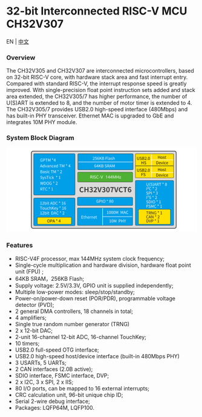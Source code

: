 # 32-bit Interconnected RISC-V MCU CH32V307
EN | [中文](README_zh.md)



### Overview
The CH32V305 and CH32V307 are interconnected microcontrollers, based on 32-bit RISC-V core, with hardware stack area and fast interrupt entry. Compared with standard RISC-V, the interrupt response speed is greatly improved. With single-precision float point instruction sets added and stack area extended, the CH32V305/7 has higher performance, the number of U(S)ART is extended to 8, and the number of motor timer is extended to 4. The CH32V305/7 provides USB2.0 high-speed interface (480Mbps) and has built-in PHY transceiver. Ethernet MAC is upgraded to GbE and integrates 10M PHY module.

### System Block Diagram
<img src="image/frame.jpg" alt="frame" style="zoom:50%;" />
 
### Features
- RISC-V4F processor, max 144MHz system clock frequency;
- Single-cycle multiplication and hardware division, hardware float point unit (FPU) ;
- 64KB SRAM，256KB Flash;
- Supply voltage: 2.5V/3.3V, GPIO unit is supplied independently;
- Multiple low-power modes: sleep/stop/standby;
- Power-on/power-down reset (POR/PDR), programmable voltage detector (PVD);
- 2 general DMA controllers, 18 channels in total;
- 4 amplifiers;
- Single true random number generator (TRNG)
- 2 x 12-bit DAC;
- 2-unit 16-channel 12-bit ADC, 16-channel TouchKey;
- 10 timers;
- USB2.0 full-speed OTG interface;
- USB2.0 high-speed host/device interface (built-in 480Mbps PHY)
- 3 USARTs, 5 UARTs;
- 2 CAN interfaces (2.0B active);
- SDIO interface, FSMC interface, DVP;
- 2 x I2C, 3 x SPI, 2 x IIS;
- 80 I/O ports, can be mapped to 16 external interrupts;
- CRC calculation unit, 96-bit unique chip ID;
- Serial 2-wire debug interface;
- Packages: LQFP64M, LQFP100.


